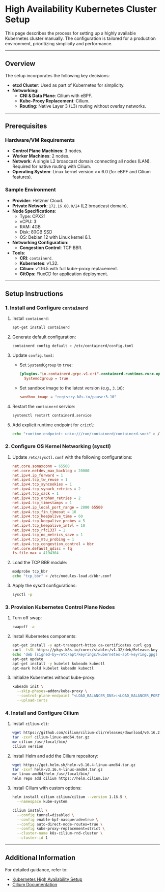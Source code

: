 # High Availability Kubernetes Cluster Setup

This page describes the process for setting up a highly available Kubernetes cluster manually. The configuration is tailored for a production environment, prioritizing simplicity and performance.

---

## Overview

The setup incorporates the following key decisions:

- **etcd Cluster**: Used as part of Kubernetes for simplicity.
- **Networking**:  
  - **CNI & Data Plane**: Cilium with eBPF.
  - **Kube-Proxy Replacement**: Cilium.
  - **Routing**: Native Layer 3 (L3) routing without overlay networks.

---

## Prerequisites

### Hardware/VM Requirements
- **Control Plane Machines**: 3 nodes.
- **Worker Machines**: 2 nodes.
- **Network**: A single L2 broadcast domain connecting all nodes (LAN). Required for native routing with Cilium.
- **Operating System**: Linux kernel version >= 6.0 (for eBPF and Cilium features).

### Sample Environment
- **Provider**: Hetzner Cloud.
- **Private Network**: `172.16.80.0/24` (L2 broadcast domain).
- **Node Specifications**:
  - Type: CPX21
  - vCPU: 3
  - RAM: 4GB
  - Disk: 80GB SSD
  - OS: Debian 12 with Linux kernel 6.1.
- **Networking Configuration**:
  - **Congestion Control**: TCP BBR.
- **Tools**:
  - **CRI**: `containerd`.
  - **Kubernetes**: v1.32.
  - **Cilium**: v1.16.5 with full kube-proxy replacement.
  - **GitOps**: FluxCD for application deployment.

---

## Setup Instructions

### 1. Install and Configure `containerd`

1. Install `containerd`:
   ```bash
   apt-get install containerd
   ```

2. Generate default configuration:
   ```bash
   containerd config default > /etc/containerd/config.toml
   ```

3. Update `config.toml`:
   - Set `SystemdCgroup` to `true`:
     ```toml
     [plugins."io.containerd.grpc.v1.cri".containerd.runtimes.runc.options]
       SystemdCgroup = true
     ```
   - Set sandbox image to the latest version (e.g., `3.10`):
     ```toml
     sandbox_image = "registry.k8s.io/pause:3.10"
     ```

4. Restart the `containerd` service:
   ```bash
   systemctl restart containerd.service
   ```

5. Add explicit runtime endpoint for `crictl`:
   ```bash
   echo "runtime-endpoint: unix:///run/containerd/containerd.sock" > /etc/crictl.yaml
   ```

### 2. Configure OS Kernel Networking (sysctl)

1. Update `/etc/sysctl.conf` with the following configurations:
   ```conf
   net.core.somaxconn = 65500
   net.core.netdev_max_backlog = 20000
   net.ipv4.ip_forward = 1
   net.ipv4.tcp_tw_reuse = 1
   net.ipv4.tcp_syncookies = 1
   net.ipv4.tcp_synack_retries = 2
   net.ipv4.tcp_sack = 1
   net.ipv4.tcp_orphan_retries = 2
   net.ipv4.tcp_timestamps = 1
   net.ipv4.ip_local_port_range = 2000 65500
   net.ipv4.tcp_fin_timeout = 10
   net.ipv4.tcp_keepalive_time = 60
   net.ipv4.tcp_keepalive_probes = 5
   net.ipv4.tcp_keepalive_intvl = 10
   net.ipv4.tcp_rfc1337 = 1
   net.ipv4.tcp_no_metrics_save = 1
   net.ipv4.tcp_mtu_probing = 1
   net.ipv4.tcp_congestion_control = bbr
   net.core.default_qdisc = fq
   fs.file-max = 4194304
   ```

2. Load the TCP BBR module:
   ```bash
   modprobe tcp_bbr
   echo "tcp_bbr" > /etc/modules-load.d/bbr.conf
   ```

3. Apply the sysctl configurations:
   ```bash
   sysctl -p
   ```

### 3. Provision Kubernetes Control Plane Nodes

1. Turn off swap:
   ```bash
   swapoff -a
   ```

2. Install Kubernetes components:
   ```bash
   apt-get install -y apt-transport-https ca-certificates curl gpg
   curl -fsSL https://pkgs.k8s.io/core:/stable:/v1.32/deb/Release.key | gpg --dearmor -o /etc/apt/keyrings/kubernetes-apt-keyring.gpg
   echo 'deb [signed-by=/etc/apt/keyrings/kubernetes-apt-keyring.gpg] https://pkgs.k8s.io/core:/stable:/v1.32/deb/ /' | tee /etc/apt/sources.list.d/kubernetes.list
   apt-get update
   apt-get install -y kubelet kubeadm kubectl
   apt-mark hold kubelet kubeadm kubectl
   ```

3. Initialize Kubernetes without kube-proxy:
   ```bash
   kubeadm init \
     --skip-phases=addon/kube-proxy \
     --control-plane-endpoint "<LOAD_BALANCER_DNS>:<LOAD_BALANCER_PORT>" \
     --upload-certs
   ```

### 4. Install and Configure Cilium

1. Install `cilium-cli`:
   ```bash
   wget https://github.com/cilium/cilium-cli/releases/download/v0.16.23/cilium-linux-amd64.tar.gz
   tar -zxvf cilium-linux-amd64.tar.gz
   mv cilium /usr/local/bin/
   cilium version
   ```

2. Install Helm and add the Cilium repository:
   ```bash
   wget https://get.helm.sh/helm-v3.16.4-linux-amd64.tar.gz
   tar -zxvf helm-v3.16.4-linux-amd64.tar.gz
   mv linux-amd64/helm /usr/local/bin/
   helm repo add cilium https://helm.cilium.io/
   ```

3. Install Cilium with custom options:
   ```bash
   helm install cilium cilium/cilium --version 1.16.5 \
     --namespace kube-system

   cilium install \
     --config tunnel=disabled \
     --config enable-bpf-masquerade=true \
     --config auto-direct-node-routes=true \
     --config kube-proxy-replacement=strict \
     --cluster-name k8s-cilium-rnd-cluster \
     --cluster-id 1
   ```

---

## Additional Information

For detailed guidance, refer to:
- [Kubernetes High Availability Setup](https://kubernetes.io/docs/setup/production-environment/tools/kubeadm/high-availability/)
- [Cilium Documentation](https://docs.cilium.io/)

